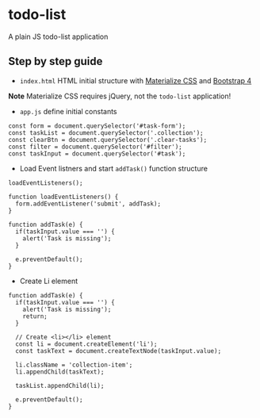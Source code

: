 # todo-list
A plain JS todo-list application

## Step by step guide
* `index.html` HTML initial structure with [Materialize CSS](https://materializecss.com/) and [Bootstrap 4](https://getbootstrap.com/)

**Note** Materialize CSS requires jQuery, not the `todo-list` application!

* `app.js` define initial constants
```
const form = document.querySelector('#task-form');
const taskList = document.querySelector('.collection');
const clearBtn = document.querySelector('.clear-tasks');
const filter = document.querySelector('#filter');
const taskInput = document.querySelector('#task');
```
* Load Event listners and start `addTask()` function structure
```
loadEventListeners();

function loadEventListeners() {
  form.addEventListener('submit', addTask);
}

function addTask(e) {
  if(taskInput.value === '') {
    alert('Task is missing');
  }

  e.preventDefault();
}
```
* Create Li element
```
function addTask(e) {
  if(taskInput.value === '') {
    alert('Task is missing');
    return;
  }

  // Create <li></li> element
  const li = document.createElement('li');
  const taskText = document.createTextNode(taskInput.value);
  
  li.className = 'collection-item';
  li.appendChild(taskText);

  taskList.appendChild(li);

  e.preventDefault();
}
```